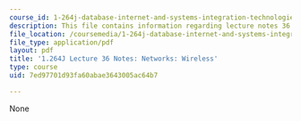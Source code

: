 ```yaml
---
course_id: 1-264j-database-internet-and-systems-integration-technologies-fall-2013
description: This file contains information regarding lecture notes 36.
file_location: /coursemedia/1-264j-database-internet-and-systems-integration-technologies-fall-2013/7ed97701d93fa60abae3643005ac64b7_MIT1_264JF13_lect_36.pdf
file_type: application/pdf
layout: pdf
title: '1.264J Lecture 36 Notes: Networks: Wireless'
type: course
uid: 7ed97701d93fa60abae3643005ac64b7

---
```

None